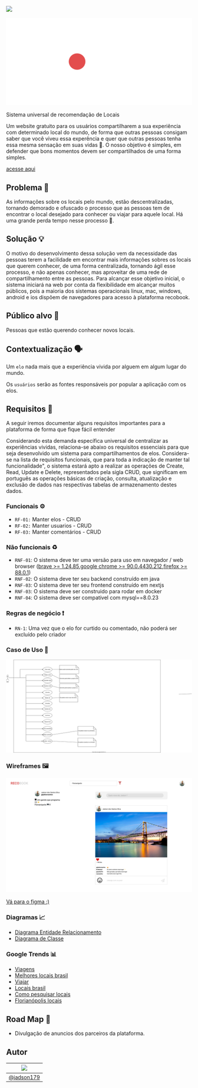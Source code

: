 
![](https://img.shields.io/badge/Status-InDevelopment-gree)


![](images/Banner1512x720.svg)


Sistema universal de recomendação de Locais 

Um website gratuito para os usuários compartilharem a sua experiência com determinado local do mundo, de forma que outras pessoas consigam saber que você viveu essa experência e quer que outras pessoas tenha essa mesma sensação em suas vidas 🥰. O nosso objetivo é simples, em defender que bons momentos devem ser compartilhados de uma forma simples.

[acesse aqui](https://recobook.com.br)


## Problema 🤦

As informações sobre os locais pelo mundo, estão descentralizadas, tornando demorado e ofuscado o processo que as pessoas tem de encontrar o local desejado para conhecer ou viajar para aquele local. Há uma grande perda tempo nesse processo 🐌.

## Solução 💡

O motivo do desenvolvimento dessa solução vem da necessidade das pessoas terem a facilidade em encontrar mais informações sobres os locais que querem conhecer, de uma forma centralizada, tornando ágil esse processo, e não apenas conhecer, mas aproveitar de uma rede de compartilhamento entre as pessoas. Para alcançar esse objetivo inicial, o sistema iniciará na web por conta da flexibilidade em alcançar  muitos públicos, pois a maioria dos sistemas operacionais linux, mac, windows, android e ios  dispõem de navegadores para acesso à plataforma recobook. 


## Público alvo 🎯

Pessoas que estão querendo conhecer novos locais. 


## Contextualização 🗣

Um `elo` nada mais que a experiência vivida por alguem em algum lugar do mundo.

Os `usuários` serão as fontes responsáveis por popular a aplicação com os elos.


## Requisitos 📜

A seguir iremos documentar alguns requisitos importantes para a plataforma de forma que fique fácil entender 


Considerando esta demanda específica universal de centralizar as experiências vividas, relaciona-se abaixo os requisitos essenciais para que seja desenvolvido um sistema para compartilhamentos de elos. Considera-se na lista de requisitos funcionais, que para toda a indicação de manter tal funcionalidade", o sistema estará apto a realizar as operações de Create, Read, Update e Delete, representados pela sigla CRUD, que significam em português as operações básicas de criação, consulta, atualização e exclusão de dados nas respectivas tabelas de armazenamento destes dados.


### Funcionais ⚙️

- `RF-01:` Manter elos - CRUD
- `RF-02:` Manter usuarios - CRUD
- `RF-03:` Manter comentários - CRUD
 
### Não funcionais ♻️

- `RNF-01`: O sistema deve ter uma versão para uso em navegador / web browser ([brave >= 1.24.85](https://brave.com/pt/),[google chrome >= 90.0.4430.212](https://www.google.com/intl/pt-BR/chrome/),[firefox >= 88.0.1](https://www.mozilla.org/pt-BR/firefox/new/))
- `RNF-02`: O sistema deve ter seu backend construído em java
- `RNF-03`: O sistema deve ter seu frontend construído em nextjs
- `RNF-03`: O sistema deve ser construido para rodar em docker
- `RNF-04`: O sistema deve ser compativel com mysql==8.0.23


### Regras de negócio ❗️

- `RN-1`: Uma vez que o elo for curtido ou comentado, não poderá ser excluído pelo criador


### Caso de Uso 🤸

[![](images/usecases.svg)](https://raw.githubusercontent.com/jadson179/recobook/main/images/usecases.svg)

### Wireframes 🖼

[![](images/PaginaPrincipal.svg)](https://www.figma.com/file/I9X2Xs0EJeO7Zp2ejWcGFr/Untitled?node-id=15%3A32)

[Vá para o figma :)](https://www.figma.com/file/I9X2Xs0EJeO7Zp2ejWcGFr/Untitled?node-id=15%3A32)


### Diagramas 📈

- [Diagrama Entidade Relacionamento](https://raw.githubusercontent.com/recobook/recobook/main/images/database_recobook.svg)
- [Diagrama de Classe](https://raw.githubusercontent.com/recobook/recobook/main/images/diagrama-classe.png)


### Google Trends 📊

- [Viagens](https://trends.google.com.br/trends/explore?q=Viagens&geo=BR)
- [Melhores locais brasil](https://trends.google.com.br/trends/explore?geo=BR&q=Melhores%20locais%20brasil)
- [Viajar](https://trends.google.com.br/trends/explore?geo=BR&q=Viajar)
- [Locais brasil](https://trends.google.com.br/trends/explore?geo=BR&q=locais%20brasil)
- [Como pesquisar locais](https://trends.google.com.br/trends/explore?geo=BR&q=Como%20pesquisar%20locais)
- [Florianópolis locais](https://trends.google.com.br/trends/explore?geo=BR&q=Florian%C3%B3polis%20locais)
## Road Map 🤑

- Divulgação de anuncios dos parceiros da plataforma.

## Autor

|<img src="https://avatars3.githubusercontent.com/u/42282908?s=60&v=4" width="60">|
|:-:|
|[@jadson179](https://github.com/jadson179)|
